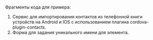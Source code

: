 Фрагменты кода для примера:
1) Сервис для импортирования контактов из телефонной книги устройств на Android и IOS с использованием плагина cordova-plugin-contacts.
2) Форма для задания уникального имени для элемента.
